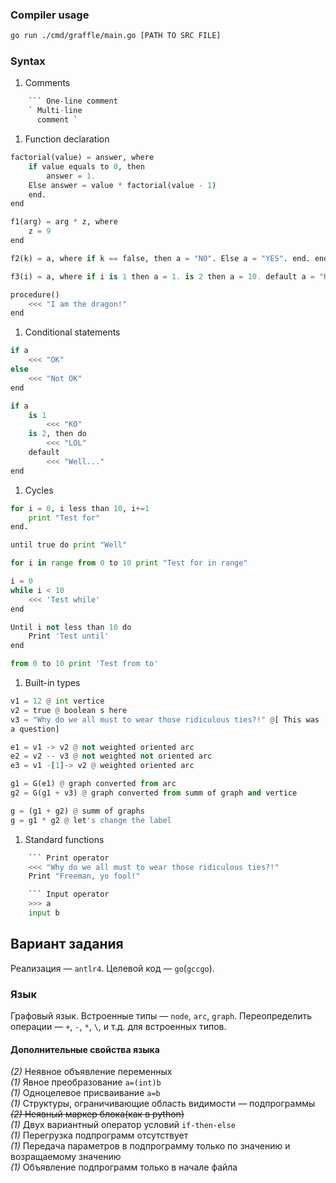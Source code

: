 ### Compiler usage
```bash
go run ./cmd/graffle/main.go [PATH TO SRC FILE]
```

### Syntax
1. Comments
```python
    ``` One-line comment
    ` Multi-line
      comment `
```
1. Function declaration
```python
factorial(value) = answer, where
    if value equals to 0, then
        answer = 1.
    Else answer = value * factorial(value - 1)
    end.
end

f1(arg) = arg * z, where
    z = 9
end

f2(k) = a, where if k == false, then a = "NO". Else a = "YES". end. end

f3(i) = a, where if i is 1 then a = 1. is 2 then a = 10. default a = "RRRRARRRR!". end. end

procedure()
    <<< "I am the dragon!"
end
```
1. Conditional statements
```python
if a
    <<< "OK"
else
    <<< "Not OK"
end

if a
    is 1
        <<< "KO"
    is 2, then do
        <<< "LOL"
    default
        <<< "Well..."
end
```
1. Cycles
```python
for i = 0, i less than 10, i+=1
    print "Test for"
end.

until true do print "Well"

for i in range from 0 to 10 print "Test for in range"

i = 0
while i < 10
    <<< 'Test while'
end

Until i not less than 10 do
    Print 'Test until'
end

from 0 to 10 print 'Test from to'
```
1. Built-in types
```python
v1 = 12 @ int vertice
v2 = true @ boolean s here
v3 = "Why do we all must to wear those ridiculous ties?!" @[ This was
a question]

e1 = v1 -> v2 @ not weighted oriented arc
e2 = v2 -- v3 @ not weighted not oriented arc
e3 = v1 -[1]-> v2 @ weighted oriented arc

g1 = G(e1) @ graph converted from arc
g2 = G(g1 + v3) @ graph converted from summ of graph and vertice

g = (g1 + g2) @ summ of graphs
g = g1 * g2 @ let's change the label
```
1. Standard functions
```python
    ``` Print operator
    <<< "Why do we all must to wear those ridiculous ties?!"
    Print "Freeman, yo fool!"

    ``` Input operator
    >>> a
    input b
```

## Вариант задания
Реализация — `antlr4`. Целевой код — `go`(`gccgo`).

### Язык
Графовый язык.
Встроенные типы — `node`, `arc`, `graph`.
Переопределить операции — `+`, `-`, `*`, `\`, и т.д. для встроенных типов.

#### Дополнительные свойства языка

_(2)_ Неявное объявление переменных  
_(1)_ Явное преобразование `a=(int)b`  
_(1)_ Одноцелевое присваивание `a=b`  
_(1)_ Структуры, ограничивающие область видимости — подпрограммы  
~~_(2)_ Неявный маркер блока(как в python)~~  
_(1)_ Двух вариантный оператор условий `if-then-else`  
_(1)_ Перегрузка подпрограмм отсутствует  
_(1)_ Передача параметров в подпрограмму только по значению и возращаемому значению  
_(1)_ Объявление подпрограмм только в начале файла  
